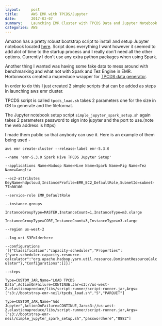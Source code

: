 ```yaml
---
layout:     post
title:      AWS EMR with TPCDS/Jupyter
date:       2017-02-07
summary:    Launching EMR Cluster with TPCDS Data and Jupyter Notebook
categories: AWS
---
```


<p>Amazon has a pretty robust bootstrap script to install and setup Jupyter notebook located <a href="https://aws.amazon.com/blogs/big-data/running-jupyter-notebook-and-jupyterhub-on-amazon-emr/">here</a>. Script does everything I want however it seemed to add alot of time to the startup process and I really don't need all the other options. Currently I don't use any extra python packages when using Spark.</p>
<p>Another thing I wanted was having some fake data to mess around with benchmarking and what not with Spark and Tez Engine in EMR. Hortonworks created a mapreduce wrapper for <a href="https://github.com/hortonworks/hive-testbench">TPCDS data generator</a>.</p>
<p>In order to do this I just created 2 simple scripts that can be added as steps in launching aws emr cluster.</p> 

<p>TPCDS script is called <code>tpcds_load.sh</code> takes 2 parameters one for the size in GB to generate and the fileformat.</p>
<p>The Jupyter notebook setup script <code>simple_jupyter_spark_setup.sh</code> again takes 2 parameters password to sign into jupyter and the port to use.(note the web address is https)</p>

<p>I made them public so that anybody can use it. Here is an example of them being used -</p>

 <code>aws emr create-cluster --release-label emr-5.3.0 \
       --name 'emr-5.3.0 Spark Hive TPCDS Jupyter Setup' \
         --applications Name=Hadoop Name=Hive Name=Spark Name=Pig Name=Tez Name=Ganglia \
           --ec2-attributes KeyName=hdpcloud,InstanceProfile=EMR_EC2_DefaultRole,SubnetId=subnet-77b00100 \
             --service-role EMR_DefaultRole \
               --instance-groups \
                   InstanceGroupType=MASTER,InstanceCount=1,InstanceType=m3.xlarge \
                       InstanceGroupType=CORE,InstanceCount=3,InstanceType=m3.xlarge \
                         --region us-west-2 \
                           --log-uri S3Folderhere \
                             --configurations '[{"Classification":"capacity-scheduler","Properties":{"yarn.scheduler.capacity.resource-calculator":"org.apache.hadoop.yarn.util.resource.DominantResourceCalculator"},"Configurations":[]}]' \
                               --steps \
                                 Type=CUSTOM_JAR,Name="LOAD TPCDS Data",ActionOnFailure=CONTINUE,Jar=s3://us-west-2.elasticmapreduce/libs/script-runner/script-runner.jar,Args=["s3://bootstrap-emr-neil/tpcds_load.sh","5","PARQUET"] \
                                   Type=CUSTOM_JAR,Name="Add Jupyter",ActionOnFailure=CONTINUE,Jar=s3://us-west-2.elasticmapreduce/libs/script-runner/script-runner.jar,Args=["s3://bootstrap-emr-neil/simple_jupyter_spark_setup.sh","passwordhere","8882"]</code>


